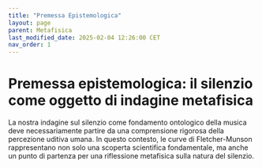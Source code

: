 ```yaml
---
title: "Premessa Epistemologica"
layout: page
parent: Metafisica
last_modified_date: 2025-02-04 12:26:00 CET
nav_order: 1
---
```


# Premessa epistemologica: il silenzio come oggetto di indagine metafisica

La nostra indagine sul silenzio come fondamento ontologico della musica
deve necessariamente partire da una comprensione rigorosa della
percezione uditiva umana. In questo contesto, le curve di
Fletcher-Munson rappresentano non solo una scoperta scientifica
fondamentale, ma anche un punto di partenza per una riflessione
metafisica sulla natura del silenzio.
